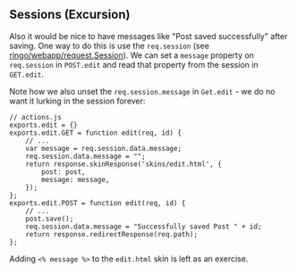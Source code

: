 Sessions (Excursion)
---------------------

Also it would be nice to have messages like "Post saved successfully" after saving. One way to do this is use the `req.session` (see [ringo/webapp/request.Session](http://ringojs.org/api/master/ringo/webapp/request#Session)). We can set a `message` property on `req.session` in `POST.edit` and read that property from the session in `GET.edit`.

Note how we also unset the `req.session.message` in `Get.edit` - we do no want it lurking in the session forever:

    // actions.js
    exports.edit = {}
    exports.edit.GET = function edit(req, id) {
        // ...
        var message = req.session.data.message;
        req.session.data.message = "";
        return response.skinResponse('skins/edit.html', {
            post: post,
            message: message,
        });
    };
    exports.edit.POST = function edit(req, id) {
        // ...
        post.save();
        req.session.data.message = "Successfully saved Post " + id;
        return response.redirectResponse(req.path);
    };

Adding `<% message %>` to the `edit.html` skin is left as an exercise.
